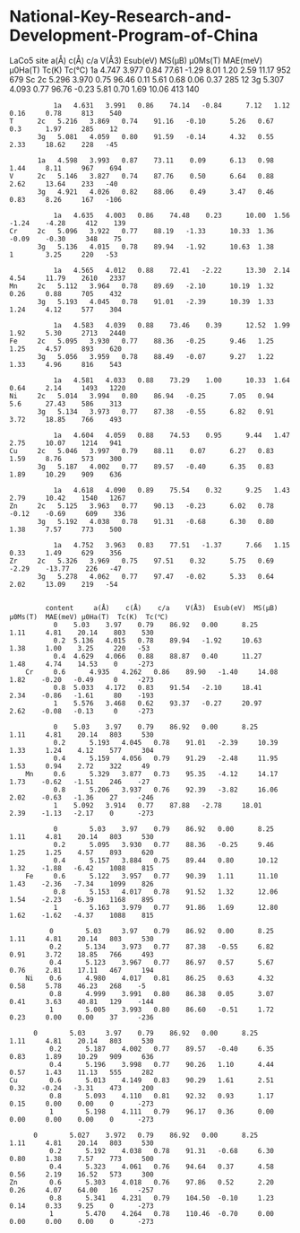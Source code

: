 # National-Key-Research-and-Development-Program-of-China
LaCo5
	      site	 a(Å)	 c(Å)	 c/a	V(Å3)  Esub(eV)   MS(μB)  μ0Ms(T)  MAE(meV) μ0Ha(T)  Tc(K)  Tc(℃)
               1a	4.747 	3.977 	0.84 	77.61 	-1.29      8.01   1.20      2.59     11.17    952    679 
	Sc     2c	5.296 	3.970 	0.75 	96.46 	 0.11      5.61   0.68      0.06     0.37     285    12 
	       3g	5.307 	4.093 	0.77 	96.76 	-0.23      5.81   0.70      1.69     10.06    413    140 
		   
               1a	4.631 	3.991 	0.86 	74.14 	-0.84      7.12   1.12      0.16     0.78     813    540 
	T      2c	5.216 	3.869 	0.74 	91.16 	-0.10      5.26   0.67      0.3	     1.97     285    12 
	       3g	5.081 	4.059 	0.80 	91.59 	-0.14      4.32   0.55      2.33     18.62    228   -45 
		   
  	       1a	4.598 	3.993 	0.87 	73.11 	 0.09      6.13   0.98      1.44     8.11     967    694 
	V      2c	5.146 	3.827 	0.74 	87.76 	 0.50      6.64   0.88      2.62     13.64    233   -40 
	       3g	4.921 	4.026 	0.82 	88.06 	 0.49      3.47   0.46      0.83     8.26     167   -106 
		   
               1a	4.635 	4.003 	0.86 	74.48 	 0.23      10.00  1.56     -1.24    -4.28     412    139 
	Cr     2c	5.096 	3.922 	0.77 	88.19 	-1.33      10.33  1.36     -0.09    -0.30     348    75 
	       3g	5.136 	4.015 	0.78 	89.94 	-1.92      10.63  1.38      1	     3.25     220   -53 
		   
               1a	4.565 	4.012 	0.88 	72.41 	-2.22      13.30  2.14      4.54     11.79    2610   2337 
	Mn     2c	5.112 	3.964 	0.78 	89.69 	-2.10      10.19  1.32      0.26     0.88     705    432 
	       3g	5.193 	4.045 	0.78 	91.01 	-2.39      10.39  1.33      1.24     4.12     577    304 
		   
               1a	4.583 	4.039 	0.88 	73.46 	 0.39      12.52  1.99      1.92     5.30     2713   2440 
	Fe     2c	5.095 	3.930 	0.77 	88.36 	-0.25      9.46   1.25      1.25     4.57     893    620 
	       3g	5.056 	3.959 	0.78 	88.49 	-0.07      9.27   1.22      1.33     4.96     816    543 
		   
               1a	4.581 	4.033 	0.88 	73.29 	 1.00      10.33  1.64      0.64     2.14     1493   1220 
	Ni     2c	5.014 	3.994 	0.80 	86.94 	-0.25      7.05   0.94      5.6	     27.43    586    313 
	       3g	5.134 	3.973 	0.77 	87.38 	-0.55      6.82   0.91      3.72     18.85    766    493 
		   
               1a	4.604 	4.059 	0.88 	74.53 	 0.95      9.44   1.47      2.75     10.07    1214   941 
	Cu     2c	5.046 	3.997 	0.79 	88.11 	 0.07      6.27   0.83      1.59     8.76     573    300 
	       3g	5.187 	4.002 	0.77 	89.57 	-0.40      6.35   0.83      1.89     10.29    909    636 
		   
               1a	4.618 	4.090 	0.89 	75.54 	 0.32      9.25   1.43      2.79     10.42    1540   1267 
	Zn     2c	5.125 	3.963 	0.77 	90.13 	-0.23      6.02   0.78     -0.12    -0.69     609    336 
	       3g	5.192 	4.038 	0.78 	91.31 	-0.68      6.30   0.80      1.38     7.57     773    500 
		   
    	       1a	4.752 	3.963 	0.83 	77.51 	-1.37      7.66   1.15      0.33     1.49     629    356 
	Zr     2c	5.326 	3.969 	0.75 	97.51 	 0.32      5.75   0.69     -2.29    -13.77    226   -47 
	       3g	5.278 	4.062 	0.77 	97.47 	-0.02      5.33   0.64      2.02     13.09    219   -54 
		   
		   
             content	 a(Å)	 c(Å)	 c/a	V(Å3)  Esub(eV)  MS(μB)  μ0Ms(T)  MAE(meV) μ0Ha(T)  Tc(K)  Tc(℃)   
               0 	5.03 	3.97 	0.79 	86.92  	0.00 	  8.25 	   1.11     4.81    20.14    803    530 
               0.2 	5.136 	4.015 	0.78 	89.94   -1.92 	  10.63    1.38     1.00    3.25     220   -53 
               0.4	4.629 	4.066 	0.88 	88.87  	0.40 	  11.27    1.48     4.74    14.53    0 	   -273 
        Cr     0.6  	4.935 	4.262 	0.86 	89.90   -1.40 	  14.08    1.82    -0.20   -0.49     0     -273 
               0.8 	5.033 	4.172 	0.83 	91.54   -2.10 	  18.41    2.34    -0.86   -1.61     80    -193 
               1 	5.576 	3.468 	0.62 	93.37   -0.27 	  20.97    2.62    -0.08   -0.13     0 	   -273 
											   
               0 	5.03 	3.97 	0.79 	86.92  	0.00 	  8.25     1.11     4.81    20.14   803     530 
               0.2      5.193 	4.045 	0.78 	91.01   -2.39 	  10.39    1.33     1.24    4.12    577     304 
               0.4      5.159 	4.056 	0.79 	91.29   -2.48 	  11.95    1.53     0.94    2.72    322     49 
        Mn     0.6      5.329 	3.877 	0.73 	95.35   -4.12 	  14.17    1.73    -0.62   -1.51    246    -27 
               0.8      5.206 	3.937 	0.76 	92.39   -3.82 	  16.06    2.02    -0.63   -1.36    27     -246 
               1 	5.092 	3.914 	0.77 	87.88   -2.78 	  18.01    2.39    -1.13   -2.17    0 	   -273 
												 		  
               0        5.03 	3.97 	0.79 	86.92  	0.00 	  8.25 	   1.11     4.81    20.14   803     530 
               0.2      5.095 	3.930 	0.77 	88.36   -0.25 	  9.46 	   1.25     1.25    4.57    893     620 
               0.4      5.157 	3.884 	0.75 	89.44  	0.80 	  10.12    1.32    -1.88   -6.42    1088    815 
        Fe     0.6      5.122 	3.957 	0.77 	90.39  	1.11 	  11.10    1.43    -2.36   -7.34    1099    826 
               0.8      5.153 	4.017 	0.78 	91.52  	1.32 	  12.06    1.54    -2.23   -6.39    1168    895 
               1        5.163 	3.979 	0.77 	91.86  	1.69 	  12.80    1.62    -1.62   -4.37    1088    815 
												 		  
              0        5.03 	3.97 	0.79 	86.92  	0.00 	  8.25 	   1.11     4.81    20.14   803     530 
              0.2      5.134 	3.973 	0.77 	87.38   -0.55 	  6.82 	   0.91     3.72    18.85   766     493 
              0.4      5.123 	3.967 	0.77 	86.97  	0.57 	  5.67 	   0.76     2.81    17.11   467     194 
        Ni    0.6      4.980 	4.017 	0.81 	86.25  	0.63 	  4.32 	   0.58     5.78    46.23   268    -5 
              0.8      4.999 	3.991 	0.80 	86.38  	0.05 	  3.07 	   0.41     3.63    40.81   129    -144 
              1        5.005 	3.993 	0.80 	86.60   -0.51 	  1.72 	   0.23     0.00    0.00    37     -236 
												 		  
	      0        5.03 	3.97 	0.79 	86.92  	0.00 	  8.25 	   1.11     4.81    20.14   803     530 
              0.2      5.187 	4.002 	0.77 	89.57   -0.40 	  6.35 	   0.83     1.89    10.29   909     636 
              0.4      5.196 	3.998 	0.77 	90.26  	1.10 	  4.44 	   0.57     1.43    11.13   555     282 
    Cu        0.6      5.013 	4.149 	0.83 	90.29  	1.61 	  2.51 	   0.32    -0.24   -3.31    473     200 
              0.8      5.093 	4.110 	0.81 	92.32  	0.93 	  1.17 	   0.15     0.00    0.00    0      -273 
              1        5.198 	4.111 	0.79 	96.17  	0.36 	  0.00 	   0.00     0.00    0.00    0      -273 
												 											 
	      0        5.027 	3.972  	0.79 	86.92  	0.00 	  8.25 	   1.11     4.81    20.14   803     530 
              0.2      5.192 	4.038  	0.78 	91.31   -0.68 	  6.30 	   0.80     1.38    7.57    773     500 
              0.4      5.323 	4.061 	0.76 	94.64  	0.37 	  4.58 	   0.56     2.19    16.52   573     300 
    Zn        0.6      5.303 	4.018  	0.76 	97.86  	0.52 	  2.20 	   0.26     4.07    64.00   16     -257 
              0.8      5.341 	4.231  	0.79 	104.50  -0.10 	  1.23 	   0.14     0.33    9.25    0      -273 
              1        5.470 	4.264 	0.78 	110.46  -0.70 	  0.00 	   0.00     0.00    0.00    0      -273 
